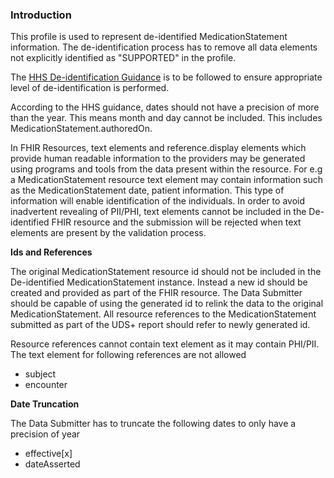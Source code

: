 

### Introduction

This profile is used to represent de-identified MedicationStatement information. The de-identification process has to remove all data elements not explicitly identified as "SUPPORTED" in the profile. 

The [HHS De-identification Guidance](https://www.hhs.gov/sites/default/files/ocr/privacy/hipaa/understanding/coveredentities/De-identification/hhs_deid_guidance.pdf) is to be followed to ensure appropriate level of de-identification is performed.

According to the HHS guidance, dates should not have a precision of more than the year. This means month and day cannot be included. This includes MedicationStatement.authoredOn.

In FHIR Resources, text elements and reference.display elements which provide human readable information to the providers may be generated using programs and tools from the data present within the resource. For e.g a MedicationStatement resource text element may contain information such as the MedicationStatement date, patient information. This type of information will enable identification of the individuals. In order to avoid inadvertent revealing of PII/PHI, text elements cannot be included in the De-identified FHIR resource and the submission will be rejected when text elements are present by the validation process.  

**Ids and References**

The original MedicationStatement resource id should not be included in the De-identified MedicationStatement instance. Instead a new id should be created and provided as part of the FHIR resource. The Data Submitter should be capable of using the generated id to relink the data to the original MedicationStatement. All resource references to the MedicationStatement submitted as part of the UDS+ report should refer to newly generated id.

Resource references cannot contain text element as it may contain PHI/PII. The text element for following references are not allowed

* subject
* encounter


**Date Truncation** 

The Data Submitter has to truncate the following dates to only have a precision of year

* effective[x]
* dateAsserted 


